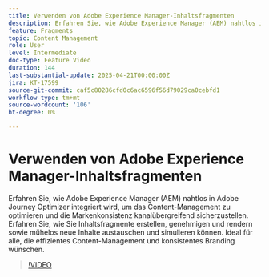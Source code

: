 ```yaml
---
title: Verwenden von Adobe Experience Manager-Inhaltsfragmenten
description: Erfahren Sie, wie Adobe Experience Manager (AEM) nahtlos in Adobe Journey Optimizer integriert wird, um das Content-Management zu optimieren und die Markenkonsistenz kanalübergreifend sicherzustellen. Erfahren Sie, wie Sie Inhaltsfragmente erstellen, genehmigen und rendern sowie mühelos neue Inhalte austauschen und simulieren können. Ideal für alle, die effizientes Content-Management und konsistentes Branding wünschen.
feature: Fragments
topic: Content Management
role: User
level: Intermediate
doc-type: Feature Video
duration: 144
last-substantial-update: 2025-04-21T00:00:00Z
jira: KT-17599
source-git-commit: caf5c80286cfd0c6ac6596f56d79029ca0cebfd1
workflow-type: tm+mt
source-wordcount: '106'
ht-degree: 0%

---
```



# Verwenden von Adobe Experience Manager-Inhaltsfragmenten

Erfahren Sie, wie Adobe Experience Manager (AEM) nahtlos in Adobe Journey Optimizer integriert wird, um das Content-Management zu optimieren und die Markenkonsistenz kanalübergreifend sicherzustellen. Erfahren Sie, wie Sie Inhaltsfragmente erstellen, genehmigen und rendern sowie mühelos neue Inhalte austauschen und simulieren können. Ideal für alle, die effizientes Content-Management und konsistentes Branding wünschen.

>[!VIDEO](https://video.tv.adobe.com/v/3457691/?learn=on&enablevpops)
